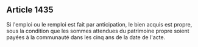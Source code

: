 Article 1435
----
Si l'emploi ou le remploi est fait par anticipation, le bien acquis est propre,
sous la condition que les sommes attendues du patrimoine propre soient payées à
la communauté dans les cinq ans de la date de l'acte.

